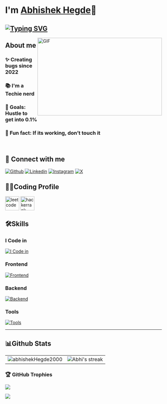 # I'm [Abhishek Hegde](https://github.com/abhishekHegde2000)👋

## [![Typing SVG](https://readme-typing-svg.demolab.com?font=Fira+Code&pause=1000&width=435&lines=I'm+a+Full+Stack+Web+Developer;I'm+a+Techie+Nerd)](https://git.io/typing-svg)



<img align="right" height="250" width="400" alt="GIF" src="https://firebasestorage.googleapis.com/v0/b/storage-2a9f1.appspot.com/o/github-readme-img%2Fgiphy.gif?alt=media&token=e92f9416-8187-4ffa-a38c-47842be32451"/>

## About me
### ✨ Creating bugs since  2022
### 📚 I'm a Techie nerd
### 🎯 Goals: Hustle to get into 0.1%
### 🎲 Fun fact: If its working, don’t touch it

<br>

## 🚀 Connect with me
[![Github](https://skillicons.dev/icons?i=github)](https://github.com/abhishekHegde2000)
[![Linkedin](https://skillicons.dev/icons?i=linkedin)](https://www.linkedin.com/in/abhishek-hegde-4b1513281/)
[![Instagram](https://skillicons.dev/icons?i=instagram)](https://www.instagram.com/_abhishekhegde_)
[![X](https://skillicons.dev/icons?i=twitter)](https://twitter.com/abhishekHegde28)



## 👨‍💻Coding Profile


<a href="https://www.leetcode.com/abhiHegde28" target="blank"><img align="center" src="https://firebasestorage.googleapis.com/v0/b/storage-2a9f1.appspot.com/o/github-readme-img%2F6.svg?alt=media&token=2e74ad55-57f2-40aa-adff-c46ea7a8b4c5" alt="leetcode" height="45" width="45" /></a>
<a href="https://www.hackerrank.com/ahegde2021" target="blank"><img align="center" src="https://firebasestorage.googleapis.com/v0/b/storage-2a9f1.appspot.com/o/github-readme-img%2F1.svg?alt=media&token=9c2b3538-0e15-4486-bcfc-9fed8f6a5d1f" alt="hackerrank" height="45" width="45" /></a>

## 🛠️Skills
### I Code in

[![I Code in](https://skillicons.dev/icons?i=js,python,java)](https://github.com/abhishekHegde2000)


### Frontend
[![Frontend](https://skillicons.dev/icons?i=html,css,bootstrap,tailwind,js,ts,react,redux)](https://github.com/abhishekHegde2000)

### Backend
[![Backend](https://skillicons.dev/icons?i=nodejs,express,mongo,mysql,firebase,aws,gcp)](https://github.com/abhishekHegde2000)

### Tools
[![Tools](https://skillicons.dev/icons?i=git,github,linux,docker,vscode,idea)](https://github.com/abhishekHegde2000)

<hr>

## 📊Github Stats

<table>
  <tr>
    <td><img align="center" src="https://github-readme-stats.vercel.app/api?username=abhishekHegde2000&show_icons=true&locale=en&theme=radical" alt="abhishekHegde2000" /></td>
    <td><img align= "center" alt="Abhi's streak" src="https://github-readme-streak-stats.herokuapp.com/?user=abhishekHegde2000&theme=radical"/></td>
  </tr>
</table>


<!-- 
<div align="center">
  <h2>🐍 My Contributions 🐍</h2>
  <br>
  <img alt="snake eating my contributions" src="https://raw.githubusercontent.com/abhishekHegde2000/abhishekHegde2000/output/github-contribution-grid-snake.svg" />
  
  <br/><br/><br/>
</div>
-->

### 🏆 GitHub Trophies
![](https://github-profile-trophy.vercel.app/?username=abhishekHegde2000&theme=radical&no-frame=false&no-bg=false&margin-w=4)

![](https://i.imgur.com/waxVImv.png)




